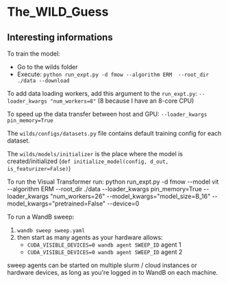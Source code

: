 # The_WILD_Guess


## Interesting informations

To train the model:
- Go to the wilds folder
- Execute: `python run_expt.py -d fmow --algorithm ERM  --root_dir ./data --download`


To add data loading workers, add this argument to the `run_expt.py`: `--loader_kwargs "num_workers=8"`
(8 because I have an 8-core CPU)

To speed up the data transfer between host and GPU: `--loader_kwargs pin_memory=True`

The `wilds/configs/datasets.py` file  contains default  training config for each dataset.

The `wilds/models/initializer` is the place where the model is created/initialized (`def initialize_model(config, d_out, is_featurizer=False)`)

 
To run the Visual Transformer run:
python run_expt.py -d fmow --model vit --algorithm ERM  --root_dir ./data --loader_kwargs pin_memory=True --loader_kwargs "num_workers=26" --model_kwargs="model_size=B_16" --model_kwargs="pretrained=False" --device=0

To run a WandB sweep:
1. `wandb sweep sweep.yaml`
2. then start as many agents as your hardware allows:
    - `CUDA_VISIBLE_DEVICES=0 wandb agent SWEEP_ID` agent 1
    - `CUDA_VISIBLE_DEVICES=0 wandb agent SWEEP_ID` agent 2

sweep agents can be started on multiple slurm / cloud instances or hardware devices, as long as you're logged in to WandB on each machine. 
